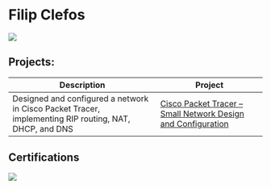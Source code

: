 # Filip Clefos
<a href="www.linkedin.com/in/filip-clefos-625227329"><img src="https://img.shields.io/badge/-LinkedIn-0072b1?&style=for-the-badge&logo=linkedin&logoColor=white" /></a>

## Projects:

| Description                                        | Project         |
|-----------------------------------------------|----------------------------|
| Designed and configured a network in Cisco Packet Tracer, implementing RIP routing, NAT, DHCP, and DNS | <a href="https://github.com/Fili-p/Cisco-Packet-Tracer-Small-Network-Design-and-Configuration?tab=readme-ov-file">Cisco Packet Tracer – Small Network Design and Configuration</a>|



## Certifications
<div>
<img src="https://img.shields.io/badge/-Network%2B-007ACC?&style=for-the-badge&logo=CompTIA&logoColor=white" />
</div>
